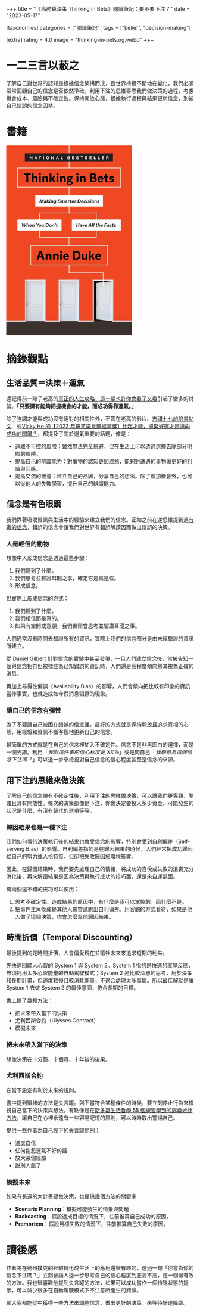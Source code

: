 +++
title = "《高勝算決策 Thinking in Bets》閱讀筆記：要不要下注？"
date = "2023-05-17"

[taxonomies]
categories = ["閱讀筆記"]
tags = ["belief", "decision-making"]

[extra]
rating = 4.0
image = "thinking-in-bets.og.webp"
+++

# 一二三言以蔽之

了解自己對世界的認知是根據信念架構而成，且世界持續不斷地在變化，我們必須常常回顧自己的信念是否依然準確。利用下注的思維審思我們做決策的過程，考慮機會成本、風險與不確定性。保持開放心態，根據執行過程與結果更新信念，別被自己錯誤的信念囚禁。

# 書籍

[![](thinking-in-bets.webp)](https://www.goodreads.com/book/show/35957157-thinking-in-bets)

# 摘錄觀點

## 生活品質＝決策＋運氣

還記得前一陣子老高的[真正的人生攻略，這一期也許你會看了又看](https://youtu.be/qzIfQ5_gYzc)引起了蠻多的討論。**「只要擁有能夠把握機會的才能，而成功得靠運氣。」**

除了強調才能與成功沒有絕對的相關性外，不管在老高的影片、[志祺七七的臉書貼文](https://www.facebook.com/ChihChyiChang/posts/pfbid02J9HqDfQWmk8Uf5hmxtp4dcJ6tFwMnXYGS9rRdcesxjsMUDb1mDGq6Gpp2s4U9aCSl)、或[Vicky Ho 的【2022 年搞笑諾貝爾經濟獎】比起才能，抓緊好運才是邁向成功的關鍵？](https://vickyho.com/the-role-of-luck-in-life-success/)，都提及了關於運氣重要的話題，像是：
* 遠離不可控的風險：雖然無法完全規避，但在生活上可以透過選擇去除部分明顯的風險。
* 提高自己的辨識能力：對事物的認知更加成熟，能夠對遭遇的事物做更好的判讀與回應。
* 提高交流的機會：建立自己的品牌，分享自己的想法。除了增加機會外，也可以從他人的失敗學習，提升自己的辨識能力。

## 信念是有色眼鏡

我們靠著吸收資訊與生活中的經驗來建立我們的信念。正如之前在逆思維提到過[有毒的信念](@/reading-notes/think-again/index.md#poisoned-belief)，錯誤的信念會讓我們對世界有錯誤解讀因而做出錯誤的決策。

### 人是輕信的動物

想像中人形成信念是透過這些步驟：
1. 我們聽到了什麼。
2. 我們思考並驗證耳聞之事，確定它是真是假。
3. 形成信念。

但實際上形成信念的方式：
1. 我們聽到了什麼。
2. 我們相信那是真的。
3. 如果有空閒或意願，我們偶爾會思考並驗證耳聞之事。

人們通常沒有時間去驗證所有的資訊，實際上我們的信念部分是由未經驗證的資訊所建立。

從 [Daniel Gilbert 針對信念的實驗](https://explorable.com/understanding-and-belief)中甚至發現，一旦人們建立信念後，當被告知一個與信念相符但被標註為已知錯誤的資訊時，人們還是高程度傾向將其視為正確的消息。

再加上易得性偏誤（Availability Bias）的影響，人們會傾向把比較有印象的資訊當作事實，也就造成如今假消息猖獗的現象。

### 讓自己的信念有彈性

為了不要讓自己被困在錯誤的信念裡，最好的方式就是保持開放且追求真相的心態，用經驗和資訊不斷客觀地更新自己的信念。

最簡單的方式就是在自己的信念裡加入不確定性。信念不是非黑即白的選擇，而是一個光譜。利用「*我對這件事的信心程度是 XX％*」或是問自己「*我願意為這個信念下注嗎？*」可以退一步來檢視對自己信念的信心程度甚至是信念的來源。

## 用下注的思維來做決策

了解自己的信念帶有不確定性後，利用下注的思維做決策，可以讓我們更客觀、準確且具有開放性。每次的決策都像是下注，你會決定要投入多少資金、可能發生的狀況是什麼、有沒有替代的選項等等。

### 歸因結果也是一種下注

我們如何看待決策執行後的結果也會受信念的影響，特別會受到自利偏差（Self-serving Bias）的影響。自利偏差指的是在歸因結果的時候，人們經常把成功歸因給自己的努力或人格特質，但卻把失敗歸因於環境影響。

因此，在歸因結果時，我們要先處理自己的情緒，將成功的喜悅或失敗的沮喪充分消化後，再來解讀結果是因為決策與執行成功的技巧面，還是來自運氣面。

有兩個還不錯的技巧可以使用：
1. 思考不確定性。造成結果的原因中，有什麼是我可以掌控的，而什麼不是。
2. 把事件主角換成是其他人來嘗試跳出自利偏差。用客觀的方式看待，如果是他人做了這個決策，你會怎麼幫他歸因結果。

## 時間折價（Temporal Discounting）

最後提到的是時間折價，人會偏愛現在並犧牲未來來追求短期的利益。

先快速回顧人心智的 System 1 與 System 2。System 1 指的是快速的直覺反應，無須耗用太多心智能量的自動駕駛模式；System 2 是比較深層的思考，用於決策和長期計畫，但速度較慢且較消耗能量，不適合處理太多事情。所以最佳解就是讓 System 1 去做 System 2 的最佳意圖，符合長期的目標。

書上提了幾種方法：
* 把未來帶入當下的決策
* 尤利西斯合約（Ulysses Contract）
* 模擬未來

### 把未來帶入當下的決策

想像決策在十分鐘、十個月、十年後的後果。

### 尤利西斯合約

在當下設定有利於未來的規則。

書中提到蠻棒的方法是失言罐。列下當符合某種條件的時候，要立刻停止行為來檢視自己當下的決策與想法。有點像是在[斯多葛生活哲學 55 個練習學到的錦囊妙計方法](@/reading-notes/the-little-book-of-stoicism/index.md#mental-hints)，讓自己在心裡永遠有一些容易記憶的原則，可以時時取出警惕自己。

提供一些作者為自己設下的失言罐範例：
* 過度自信
* 任何抱怨運氣不好的話
* 放大某個經驗
* 説別人錯了

### 模擬未來

如果有長遠的大計畫要做決策，也提供幾個方法的關鍵字：
* **Scenario Planning**：模擬可能發生的情景與問題
* **Backcasting**：假設達成目標的情況下，往前推算自己成功的原因。
* **Premortem**：假設目標失敗的情況下，往前推算自己失敗的原因。

# 讀後感

作者將在德州撲克的經驗轉化成生活上的應用還蠻有趣的，透過一句「你會為你的信念下注嗎？」立刻會讓人退一步思考自己的信心程度到底高不高，是一個蠻有效的方法。我也蠻喜歡他提到失言罐的方法，如果可以成功當作一個特殊狀態的提示，可以減少很多在自動駕駛模式下不注意所產生的錯誤。

願大家都能從中獲得一些方法來調整信念、做出更好的決策，來等待好運降臨。

